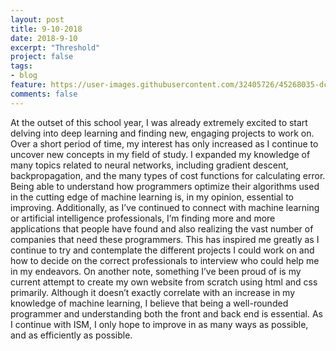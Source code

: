 ```yaml
---
layout: post
title: 9-10-2018
date: 2018-9-10
excerpt: "Threshold"
project: false
tags:
- blog
feature: https://user-images.githubusercontent.com/32405726/45268035-dcc90880-b43c-11e8-9f2e-95a5566bdf92.jpg
comments: false
---
```


At the outset of this school year, I was already extremely excited to start delving into deep learning and finding new, engaging projects to work on. 
Over a short period of time, my interest has only increased as I continue to uncover new concepts in my field of study. 
I expanded my knowledge of many topics related to neural networks, including gradient descent, backpropagation, and the many types of cost
functions for calculating error. Being able to understand how programmers optimize their algorithms used in the cutting edge of machine
learning is, in my opinion, essential to improving. Additionally, as I’ve continued to connect with machine learning or artificial
intelligence professionals, I’m finding more and more applications that people have found and also realizing the vast number of 
companies that need these programmers. This has inspired me greatly as I continue to try and contemplate the different projects 
I could work on and how to decide on the correct professionals to interview who could help me in my endeavors. 
On another note, something I’ve been proud of is my current attempt to create my own website from scratch using html and css primarily. 
Although it doesn’t exactly correlate with an increase in my knowledge of machine learning, I believe that being a well-rounded programmer 
and understanding both the front and back end is essential. As I continue with ISM, I only hope to improve in as many ways as possible, 
and as efficiently as possible. 

